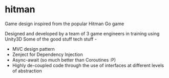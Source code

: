 # hitman
Game design inspired from the popular Hitman Go game 

Designed and developed by a team of 3 game engineers in training using Unity3D 
Some of the good stuff tech stuff - 
* MVC design pattern 
* Zenject for Dependency Injection 
* Async-await (so much better than Coroutines :P) 
* Highly de-coupled code through the use of interfaces at different levels of abstraction 
